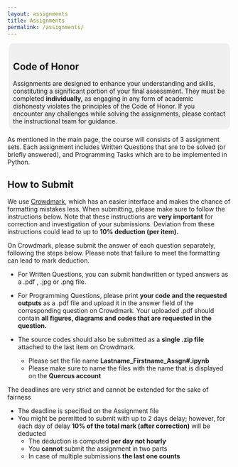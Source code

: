 ```yaml
---
layout: assignments
title: Assignments
permalink: /assignments/
---
```

<p>
<div style="background-color:#f0f0f0; padding:10px; border-radius:10px; text-align:left; width:95%; margin: 0 auto;">
  <h2><strong>Code of Honor</strong></h2>
  Assignments are designed to enhance your understanding and skills, constituting a significant portion of your final assessment. They must be completed <strong>individually,</strong> as engaging in any form of academic dishonesty violates the principles of the Code of Honor. If you encounter any challenges while solving the assignments, please contact the instructional team for guidance.
</div>
</p>

As mentioned in the main page, the course will consists of 3 assignment sets. Each assignment includes Written Questions that are to be solved (or briefly answered), and Programming Tasks which are to be implemented in Python.

## How to Submit
We use [Crowdmark](https://crowdmark.com/), which has an easier interface and makes the chance of formatting mistakes less. When submitting, please make sure to follow the instructions below. Note that these instructions are __very important__ for correction and investigation of your submissions. Deviation from these instructions could lead to up to __10% deduction (per item).__

On Crowdmark, please submit the answer of each question separately, following the steps below. Please note that failure to meet the formatting can lead to mark deduction.

- For Written Questions, you can submit handwritten or typed answers as a .pdf , .jpg or .png file.

- For Programming Questions, please print __your code and the requested outputs__ as a .pdf file and upload it in the answer field of the corresponding question on Crowdmark. Your uploaded .pdf should contain __all figures, diagrams and codes that are requested in the question.__ 

- The source codes should also be submitted as a __single .zip file__ attached to the last item on Crowdmark.
    - Please set the file name  __Lastname_Firstname_Assgn#.ipynb__
    - Please make sure to name the files with the name that is displayed on the __Quercus account__

 

The deadlines are very strict and cannot be extended for the sake of fairness

- The deadline is specified on the Assignment file
- You might be permitted to submit with up to 2 days delay; however, for each day of delay __10% of the total mark (after correction)__ will be deducted
    - The deduction is computed __per day not hourly__
    - You __cannot__ submit the assignment in two parts
    - In case of multiple submissions __the last one counts__
